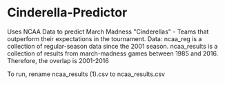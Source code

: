 # Cinderella-Predictor
Uses NCAA Data to predict March Madness "Cinderellas" - Teams that outperform their expectations in the tournament. 
Data: 
ncaa_reg is a collection of regular-season data since the 2001 season.
ncaa_results is a collection of results from march-madness games between 1985 and 2016.
Therefore, the overlap is 2001-2016

To run, rename ncaa_results (1).csv
to ncaa_results.csv



      
